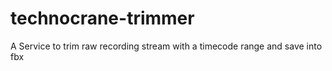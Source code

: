 # technocrane-trimmer
A Service to trim raw recording stream with a timecode range and save into fbx 
